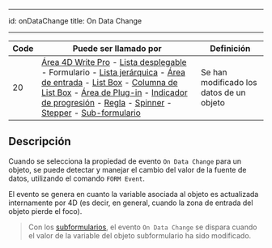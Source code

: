 - - -
id: onDataChange title: On Data Change
- - -

| Code | Puede ser llamado por                                                                                                                                                                                                                                                                                                                                                                                                                                                                                                                                                                                                                                    | Definición                               |
| ---- | -------------------------------------------------------------------------------------------------------------------------------------------------------------------------------------------------------------------------------------------------------------------------------------------------------------------------------------------------------------------------------------------------------------------------------------------------------------------------------------------------------------------------------------------------------------------------------------------------------------------------------------------------------- | ---------------------------------------- |
| 20   | [Área 4D Write Pro](FormObjects/writeProArea_overview) - [Lista desplegable](FormObjects/dropdownList_Overview.md) - Formulario - [Lista jerárquica](FormObjects/list_overview.md) - [Área de entrada](FormObjects/input_overview.md) - [List Box](FormObjects/listbox_overview.md) - [Columna de List Box](FormObjects/listbox_overview.md#list-box-columns) - [Área de Plug-in](FormObjects/pluginArea_overview.md#overview) - [Indicador de progresión](FormObjects/progressIndicator.md) - [Regla](FormObjects/ruler.md) - [Spinner](FormObjects/spinner.md) - [Stepper](FormObjects/stepper.md) - [Sub-formulario](FormObjects/subform_overview.md) | Se han modificado los datos de un objeto |


## Descripción

Cuando se selecciona la propiedad de evento `On Data Change` para un objeto, se puede detectar y manejar el cambio del valor de la fuente de datos, utilizando el comando `FORM Event`.

El evento se genera en cuanto la variable asociada al objeto es actualizada internamente por 4D (es decir, en general, cuando la zona de entrada del objeto pierde el foco).

> Con los [subformularios](FormObjects/subform_overview.md), el evento `On Data Change` se dispara cuando el valor de la variable del objeto subformulario ha sido modificado.

